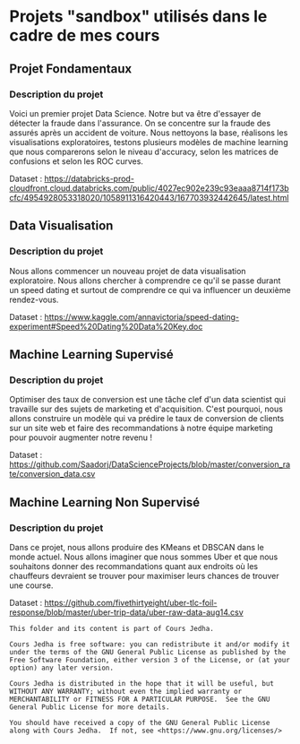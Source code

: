 # Projets "sandbox" utilisés dans le cadre de mes cours

## Projet Fondamentaux

### Description du projet

Voici un premier projet Data Science. Notre but va être d'essayer de détecter la fraude dans l'assurance. On se concentre sur la fraude des assurés après un accident de voiture. Nous nettoyons la base, réalisons les visualisations exploratoires, testons plusieurs modèles de machine learning que nous comparerons selon le niveau d'accuracy, selon les matrices de confusions et selon les ROC curves. 

Dataset : https://databricks-prod-cloudfront.cloud.databricks.com/public/4027ec902e239c93eaaa8714f173bcfc/4954928053318020/1058911316420443/167703932442645/latest.html

## Data Visualisation 

### Description du projet

Nous allons commencer un nouveau projet de data visualisation exploratoire. Nous allons chercher à comprendre ce qu'il se passe durant un speed dating et surtout de comprendre ce qui va influencer un deuxième rendez-vous.

Dataset : https://www.kaggle.com/annavictoria/speed-dating-experiment#Speed%20Dating%20Data%20Key.doc

## Machine Learning Supervisé

### Description du projet

Optimiser des taux de conversion est une tâche clef d'un data scientist qui travaille sur des sujets de marketing et d'acquisition. C'est pourquoi, nous allons construire un modèle qui va prédire le taux de conversion de clients sur un site web et faire des recommandations à notre équipe marketing pour pouvoir augmenter notre revenu ! 

Dataset : https://github.com/Saadorj/DataScienceProjects/blob/master/conversion_rate/conversion_data.csv

## Machine Learning Non Supervisé 

### Description du projet

Dans ce projet, nous allons produire des KMeans et DBSCAN dans le monde actuel. Nous allons imaginer que nous sommes Uber et que nous souhaitons donner des recommandations quant aux endroits où les chauffeurs devraient se trouver pour maximiser leurs chances de trouver une course. 

Dataset : https://github.com/fivethirtyeight/uber-tlc-foil-response/blob/master/uber-trip-data/uber-raw-data-aug14.csv


    This folder and its content is part of Cours Jedha.

    Cours Jedha is free software: you can redistribute it and/or modify it under the terms of the GNU General Public License as published by the Free Software Foundation, either version 3 of the License, or (at your option) any later version.

    Cours Jedha is distributed in the hope that it will be useful, but WITHOUT ANY WARRANTY; without even the implied warranty or MERCHANTABILITY or FITNESS FOR A PARTICULAR PURPOSE.  See the GNU General Public License for more details.

    You should have received a copy of the GNU General Public License along with Cours Jedha.  If not, see <https://www.gnu.org/licenses/>

